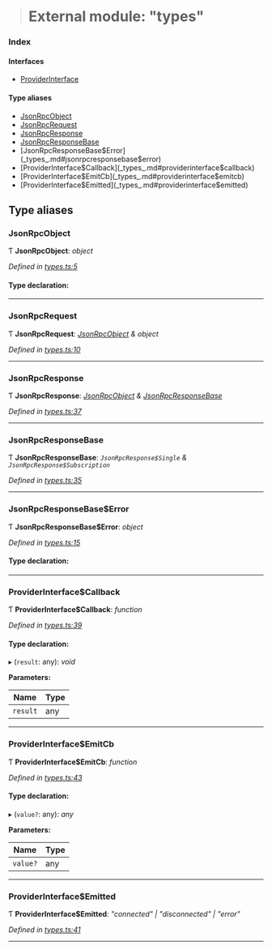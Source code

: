 > # External module: "types"

### Index

#### Interfaces

* [ProviderInterface](../interfaces/_types_.providerinterface.md)

#### Type aliases

* [JsonRpcObject](_types_.md#jsonrpcobject)
* [JsonRpcRequest](_types_.md#jsonrpcrequest)
* [JsonRpcResponse](_types_.md#jsonrpcresponse)
* [JsonRpcResponseBase](_types_.md#jsonrpcresponsebase)
* [JsonRpcResponseBase$Error](_types_.md#jsonrpcresponsebase$error)
* [ProviderInterface$Callback](_types_.md#providerinterface$callback)
* [ProviderInterface$EmitCb](_types_.md#providerinterface$emitcb)
* [ProviderInterface$Emitted](_types_.md#providerinterface$emitted)

## Type aliases

###  JsonRpcObject

Ƭ **JsonRpcObject**: *object*

*Defined in [types.ts:5](https://github.com/polkadot-js/api/blob/d027eb0/packages/rpc-provider/src/types.ts#L5)*

#### Type declaration:

___

###  JsonRpcRequest

Ƭ **JsonRpcRequest**: *[JsonRpcObject](_types_.md#jsonrpcobject) & object*

*Defined in [types.ts:10](https://github.com/polkadot-js/api/blob/d027eb0/packages/rpc-provider/src/types.ts#L10)*

___

###  JsonRpcResponse

Ƭ **JsonRpcResponse**: *[JsonRpcObject](_types_.md#jsonrpcobject) & [JsonRpcResponseBase](_types_.md#jsonrpcresponsebase)*

*Defined in [types.ts:37](https://github.com/polkadot-js/api/blob/d027eb0/packages/rpc-provider/src/types.ts#L37)*

___

###  JsonRpcResponseBase

Ƭ **JsonRpcResponseBase**: *`JsonRpcResponse$Single` & `JsonRpcResponse$Subscription`*

*Defined in [types.ts:35](https://github.com/polkadot-js/api/blob/d027eb0/packages/rpc-provider/src/types.ts#L35)*

___

###  JsonRpcResponseBase$Error

Ƭ **JsonRpcResponseBase$Error**: *object*

*Defined in [types.ts:15](https://github.com/polkadot-js/api/blob/d027eb0/packages/rpc-provider/src/types.ts#L15)*

#### Type declaration:

___

###  ProviderInterface$Callback

Ƭ **ProviderInterface$Callback**: *function*

*Defined in [types.ts:39](https://github.com/polkadot-js/api/blob/d027eb0/packages/rpc-provider/src/types.ts#L39)*

#### Type declaration:

▸ (`result`: any): *void*

**Parameters:**

Name | Type |
------ | ------ |
`result` | any |

___

###  ProviderInterface$EmitCb

Ƭ **ProviderInterface$EmitCb**: *function*

*Defined in [types.ts:43](https://github.com/polkadot-js/api/blob/d027eb0/packages/rpc-provider/src/types.ts#L43)*

#### Type declaration:

▸ (`value?`: any): *any*

**Parameters:**

Name | Type |
------ | ------ |
`value?` | any |

___

###  ProviderInterface$Emitted

Ƭ **ProviderInterface$Emitted**: *"connected" | "disconnected" | "error"*

*Defined in [types.ts:41](https://github.com/polkadot-js/api/blob/d027eb0/packages/rpc-provider/src/types.ts#L41)*

___